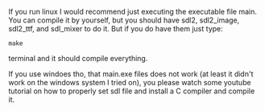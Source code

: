 If you run linux I would recommend just executing the executable file main. You can compile it by yourself, but you should have sdl2, sdl2_image, sdl2_ttf, and sdl_mixer to do it. But if you do have them just type:

`make`

terminal and it should compile everything.

If you use windoes tho, that main.exe files does not work (at least it didn't work on the windows system I tried on), you please watch some youtube tutorial on how to properly set sdl file and install a C compiler and compile it.
